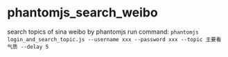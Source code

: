 # phantomjs_search_weibo
search topics of sina weibo by phantomjs
run command:
`phantomjs login_and_search_topic.js --username xxx --password xxx --topic 主要看气质 --delay 5`
